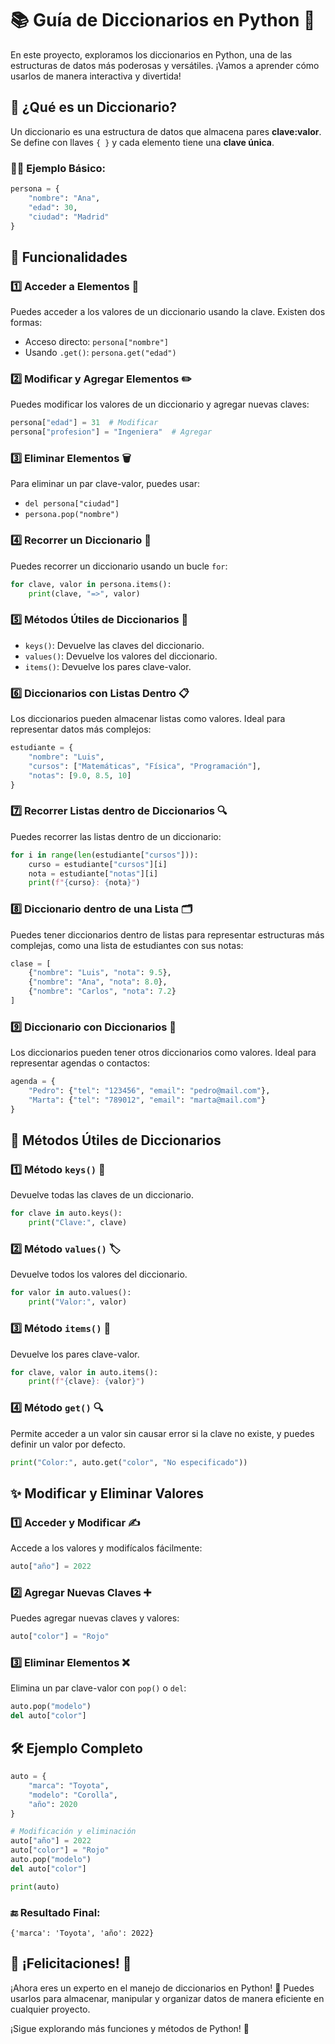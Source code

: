 # 📚 Guía de Diccionarios en Python 🐍

En este proyecto, exploramos los diccionarios en Python, una de las estructuras de datos más poderosas y versátiles. ¡Vamos a aprender cómo usarlos de manera interactiva y divertida!

## 🚀 ¿Qué es un Diccionario?
Un diccionario es una estructura de datos que almacena pares **clave:valor**. Se define con llaves `{ }` y cada elemento tiene una **clave única**.

### 🧑‍💻 Ejemplo Básico:
```python
persona = {
    "nombre": "Ana",
    "edad": 30,
    "ciudad": "Madrid"
}
```

## 📝 Funcionalidades

### 1️⃣ **Acceder a Elementos** 🔑
Puedes acceder a los valores de un diccionario usando la clave. Existen dos formas:
- Acceso directo: `persona["nombre"]`
- Usando `.get()`: `persona.get("edad")`

### 2️⃣ **Modificar y Agregar Elementos** ✏️
Puedes modificar los valores de un diccionario y agregar nuevas claves:

```python
persona["edad"] = 31  # Modificar
persona["profesion"] = "Ingeniera"  # Agregar
```

### 3️⃣ **Eliminar Elementos** 🗑️
Para eliminar un par clave-valor, puedes usar:
- `del persona["ciudad"]`
- `persona.pop("nombre")`

### 4️⃣ **Recorrer un Diccionario** 🔄
Puedes recorrer un diccionario usando un bucle `for`:

```python
for clave, valor in persona.items():
    print(clave, "=>", valor)
```

### 5️⃣ **Métodos Útiles de Diccionarios** 🔧
- `keys()`: Devuelve las claves del diccionario.
- `values()`: Devuelve los valores del diccionario.
- `items()`: Devuelve los pares clave-valor.

### 6️⃣ **Diccionarios con Listas Dentro** 📋
Los diccionarios pueden almacenar listas como valores. Ideal para representar datos más complejos:

```python
estudiante = {
    "nombre": "Luis",
    "cursos": ["Matemáticas", "Física", "Programación"],
    "notas": [9.0, 8.5, 10]
}
```

### 7️⃣ **Recorrer Listas dentro de Diccionarios** 🔍
Puedes recorrer las listas dentro de un diccionario:

```python
for i in range(len(estudiante["cursos"])):
    curso = estudiante["cursos"][i]
    nota = estudiante["notas"][i]
    print(f"{curso}: {nota}")
```

### 8️⃣ **Diccionario dentro de una Lista** 🗂️
Puedes tener diccionarios dentro de listas para representar estructuras más complejas, como una lista de estudiantes con sus notas:

```python
clase = [
    {"nombre": "Luis", "nota": 9.5},
    {"nombre": "Ana", "nota": 8.0},
    {"nombre": "Carlos", "nota": 7.2}
]
```

### 9️⃣ **Diccionario con Diccionarios** 📅
Los diccionarios pueden tener otros diccionarios como valores. Ideal para representar agendas o contactos:

```python
agenda = {
    "Pedro": {"tel": "123456", "email": "pedro@mail.com"},
    "Marta": {"tel": "789012", "email": "marta@mail.com"}
}
```

## 🎯 Métodos Útiles de Diccionarios

### 1️⃣ **Método `keys()`** 🔑
Devuelve todas las claves de un diccionario.

```python
for clave in auto.keys():
    print("Clave:", clave)
```

### 2️⃣ **Método `values()`** 🏷️
Devuelve todos los valores del diccionario.

```python
for valor in auto.values():
    print("Valor:", valor)
```

### 3️⃣ **Método `items()`** 📑
Devuelve los pares clave-valor.

```python
for clave, valor in auto.items():
    print(f"{clave}: {valor}")
```

### 4️⃣ **Método `get()`** 🔍
Permite acceder a un valor sin causar error si la clave no existe, y puedes definir un valor por defecto.

```python
print("Color:", auto.get("color", "No especificado"))
```

## ✨ Modificar y Eliminar Valores

### 1️⃣ **Acceder y Modificar** ✍️
Accede a los valores y modifícalos fácilmente:

```python
auto["año"] = 2022
```

### 2️⃣ **Agregar Nuevas Claves** ➕
Puedes agregar nuevas claves y valores:

```python
auto["color"] = "Rojo"
```

### 3️⃣ **Eliminar Elementos** ❌
Elimina un par clave-valor con `pop()` o `del`:

```python
auto.pop("modelo")
del auto["color"]
```

## 🛠️ Ejemplo Completo

```python
auto = {
    "marca": "Toyota",
    "modelo": "Corolla",
    "año": 2020
}

# Modificación y eliminación
auto["año"] = 2022
auto["color"] = "Rojo"
auto.pop("modelo")
del auto["color"]

print(auto)
```

### 🔚 **Resultado Final:**
```
{'marca': 'Toyota', 'año': 2022}
```

## 🎉 ¡Felicitaciones! 🎉

¡Ahora eres un experto en el manejo de diccionarios en Python! 🐍
Puedes usarlos para almacenar, manipular y organizar datos de manera eficiente en cualquier proyecto.

¡Sigue explorando más funciones y métodos de Python! 🚀
